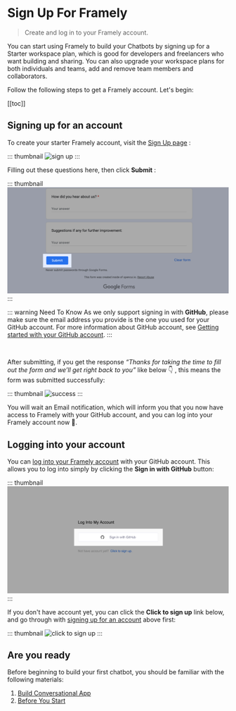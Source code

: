 # Sign Up For Framely
> Create and log in to your Framely account.

You can start using Framely to build your Chatbots by signing up for a Starter workspace plan, which is good for developers and freelancers who want building and sharing. You can also upgrade your workspace plans for both individuals and teams, add and remove team members and collaborators. 

Follow the following steps to get a Framely account. Let's begin: 

[[toc]]

## Signing up for an account

To create your starter Framely account, visit the [Sign Up page](https://docs.google.com/forms/d/e/1FAIpQLSeYGRXfYnB_uDKTS4hUfcD3w1f9LDI9swcC5Qhy71PTS_JANA/viewform) :

::: thumbnail
![sign up](/images/guide/signup/sign-up.png)
:::

Filling out these questions here, then click **Submit** :

::: thumbnail
![submit](/images/guide/signup/submit.png)
:::

::: warning Need To Know
As we only support signing in with **GitHub**, please make sure the email address you provide is the one you used for your GitHub account. For more information about GitHub account, see [Getting started with your GitHub account](https://docs.github.com/en/get-started/onboarding/getting-started-with-your-github-account).
:::

<br>

After submitting, if you get the response *“Thanks for taking the time to fill out the form and we’ll get right back to you”* like below 👇 , this means the form was submitted successfully:

::: thumbnail
![success](/images/guide/signup/success.png)
:::

You will wait an Email notification, which will inform you that you now have access to Framely with your GitHub account, and you can log into your Framely account now 🎉.

## Logging into your account

You can [log into your Framely account](https://framely.naturali.io/login) with your GitHub account. This allows you to log into simply by clicking the **Sign in with GitHub** button: 

::: thumbnail
![sign in](/images/guide/signup/sign-in.png)
:::

If you don't have account yet, you can click the **Click to sign up** link below, and go through with [signing up for an account](#signing-up-for-an-account) above first: 

::: thumbnail
![click to sign up](/images/guide/signup/click-to-sign-up.png)
:::

## Are you ready

Before beginning to build your first chatbot, you should be familiar with the following materials:

1. [Build Conversational App](/guide/README.md)
2. [Before You Start](/guide/are-you-ready.md)
